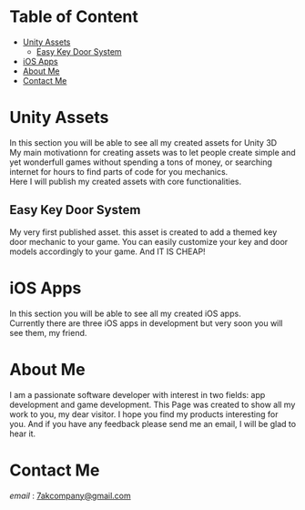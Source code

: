 # Table of Content
  - [Unity Assets](#unity-assets)
    - [Easy Key Door System](#easy-key-door-system)
  - [iOS Apps](#ios-apps)
  - [About Me](#about-me)
  - [Contact Me](#contact-me)

# Unity Assets
In this section you will be able to see all my created assets for Unity 3D  
My main motivationn for creating assets was to let people create simple and yet wonderfull games without spending a tons of money, or searching internet for hours to find parts of code for you mechanics.  
Here I will publish my created assets with core functionalities.  

## Easy Key Door System
My very first published asset. this asset is created to add a themed key door mechanic to your game. You can easily customize your key and door models accordingly to your game. And IT IS CHEAP!

# iOS Apps
In this section you will be able to see all my created iOS apps.  
Currently there are three iOS apps in development but very soon you will see them, my friend.

# About Me
I am a passionate software developer with interest in two fields: app development and game development. This Page was created to show all my work to you, my dear visitor.
I hope you find my products interesting for you. And if you have any feedback please send me an email, I will be glad to hear it.

# Contact Me
_email_ : 7akcompany@gmail.com
